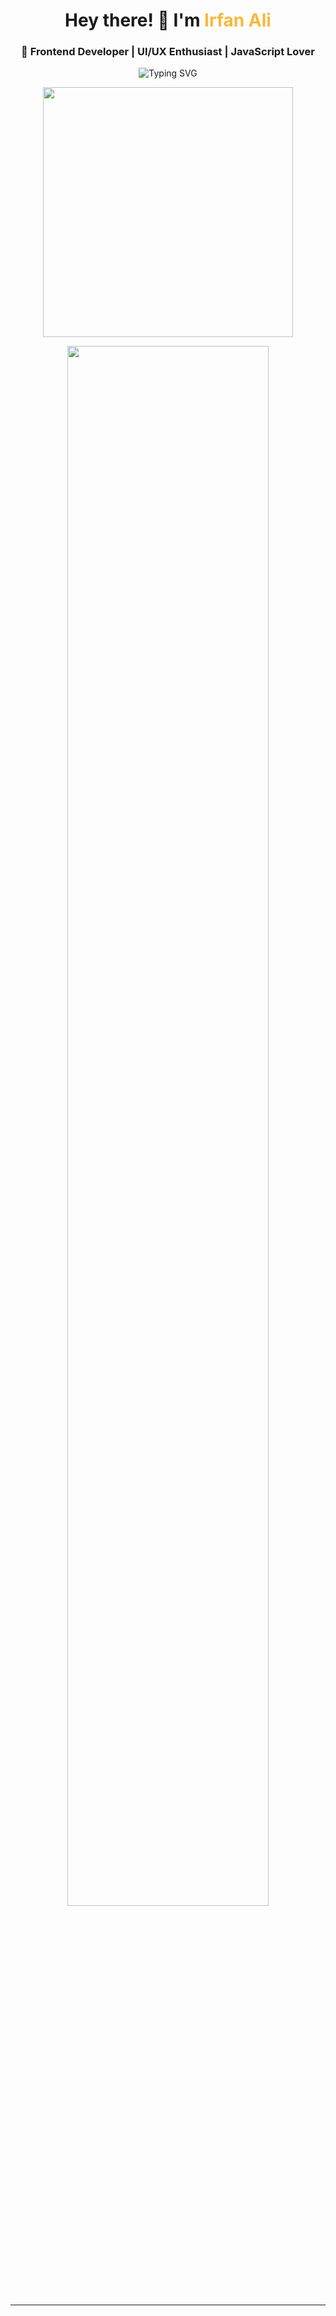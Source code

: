 <h1 align="center">Hey there! 👋 I'm <span style="color:#f7b93e;">Irfan Ali</span></h1>
<h3 align="center">🚀 Frontend Developer | UI/UX Enthusiast | JavaScript Lover</h3>

<!-- Typing Animation -->
<p align="center">
  <img src="https://readme-typing-svg.herokuapp.com?font=Fira+Code&pause=1000&color=F7B93E&width=500&lines=Frontend+Developer+🔥;React+%7C+Next.js+%7C+TypeScript;Building+awesome+UIs+🚀;Let's+collaborate!+💻" alt="Typing SVG">
</p>

<!-- Animated Developer SVG -->
<p align="center">
  <img src="https://raw.githubusercontent.com/Irfan2426/Irfan2426/main/coding-animation.svg" width="400px"/>
</p>

<!-- Floating Tech Icons -->
<p align="center">
  <img src="https://raw.githubusercontent.com/Irfan2426/Irfan2426/main/floating-icons.gif" width="80%">
</p>

---
